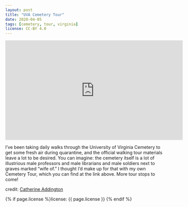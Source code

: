 ```yaml
---
layout: post
title: "UVA Cemetery Tour"
date: 2020-04-05
tags: [cemetery, tour, virginia]
license: CC-BY 4.0
---
```


<iframe width="560" height="315" src="https://www.youtube-nocookie.com/embed/7nyXfulea3g" frameborder="0" allow="accelerometer; autoplay; encrypted-media; gyroscope; picture-in-picture" allowfullscreen></iframe>

I’ve been taking daily walks through the University of Virginia Cemetery to get some fresh air during quarantine, and the official walking tour materials leave a lot to be desired. You can imagine: the cemetery itself is a lot of illustrious male professors and male librarians and male soldiers next to graves marked “wife of.” I thought I’d make up for that with my own Cemetery Tour, which you can find at the link above. More tour stops to come!

credit: [Catherine Addington](https://twitter.com/caddington11)

{% if page.license %}license: {{ page.license }} {% endif %}
